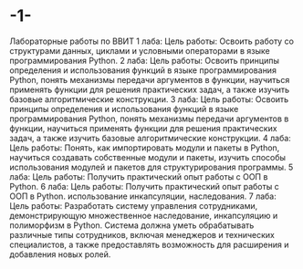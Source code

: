 # -1-
Лабораторные работы по ВВИТ
1 лаба:
Цель работы: Освоить работу со структурами данных, циклами и условными операторами в языке программирования Python.
2 лаба:
Цель работы: Освоить принципы определения и использования функций в языке программирования Python, понять механизмы передачи аргументов в функции, научиться применять функции для решения практических задач, а также изучить базовые алгоритмические конструкции.
3 лаба:
Цель работы: Освоить принципы определения и использования функций в языке программирования Python, понять механизмы передачи аргументов в функции, научиться применять функции для решения практических задач, а также изучить базовые алгоритмические конструкции.
4 лаба:
Цель работы: Понять, как импортировать модули и пакеты в Python, научиться создавать собственные модули и пакеты, изучить способы использования модулей и пакетов для структурирования программы.
5 лаба:
Цель работы: Получить практический опыт работы с ООП в Python.
6 лаба:
Цель работы: Получить практический опыт работы с ООП в Python. использование инкапсуляции, наследования.
7 лаба:
Цель работы: Разработать систему управления сотрудниками, демонстрирующую множественное наследование, инкапсуляцию и полиморфизм в Python. Система должна уметь обрабатывать различные типы сотрудников, включая менеджеров и технических специалистов, а также предоставлять возможность для расширения и добавления новых ролей.
